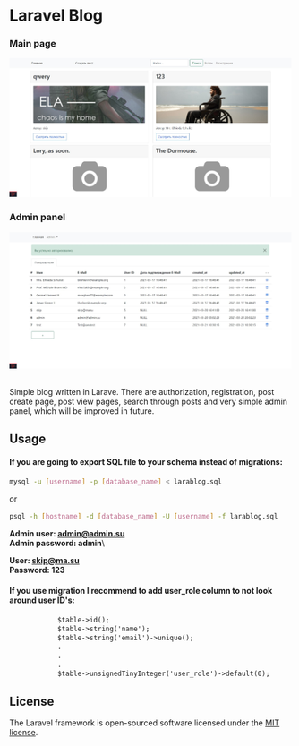 # Laravel Blog
### Main page
![Main page](https://github.com/neiskip/larablog/blob/main/preview/1.jpg?raw=true)
### Admin panel
![Admin panel](https://github.com/neiskip/larablog/blob/main/preview/2.jpg?raw=true)

## 

Simple blog written in Larave. There are authorization, registration, post create page, post view pages, search through posts and very simple admin panel, which will be improved in future.

## Usage
#### If you are going to export SQL file to your schema instead of migrations:
```bash
mysql -u [username] -p [database_name] < larablog.sql
```
or
```bash
psql -h [hostname] -d [database_name] -U [username] -f larablog.sql
```
**Admin user: admin@admin.su**\
**Admin password: admin**\

**User: skip@ma.su**\
**Password: 123**

#### If you use migration I recommend to add user_role column to not look around user ID's:

```
            $table->id();
            $table->string('name');
            $table->string('email')->unique();
            .
            .
            .
            $table->unsignedTinyInteger('user_role')->default(0);
```

## License

The Laravel framework is open-sourced software licensed under the [MIT license](https://opensource.org/licenses/MIT).
